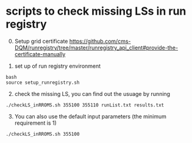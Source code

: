 # scripts to check missing LSs in run registry
0. Setup grid certificate
https://github.com/cms-DQM/runregistry/tree/master/runregistry_api_client#provide-the-certificate-manually

1. set up of run registry environment
```
bash
source setup_runregistry.sh
```

2. check the missing LS, you can find out the usuage by running
```
./checkLS_inRROMS.sh 355100 355110 runList.txt results.txt
```

3. You can also use the default input parameters (the minimum requirement is 1)
```
./checkLS_inRROMS.sh 355100 
```

